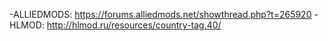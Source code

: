-ALLIEDMODS: https://forums.alliedmods.net/showthread.php?t=265920
-HLMOD: http://hlmod.ru/resources/country-tag.40/
